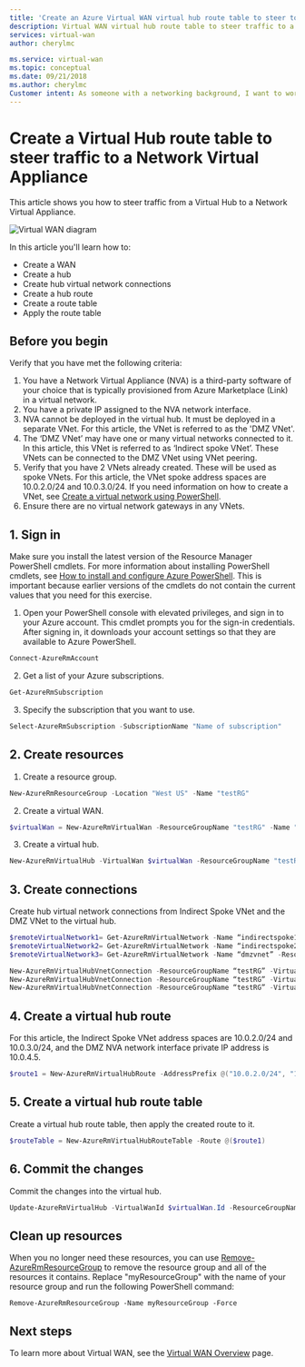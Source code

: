 ```yaml
---
title: 'Create an Azure Virtual WAN virtual hub route table to steer to NVA | Microsoft Docs'
description: Virtual WAN virtual hub route table to steer traffic to a network virtual appliance.
services: virtual-wan
author: cherylmc

ms.service: virtual-wan
ms.topic: conceptual
ms.date: 09/21/2018
ms.author: cherylmc
Customer intent: As someone with a networking background, I want to work with routing tables for NVA.
---
```


# Create a Virtual Hub route table to steer traffic to a Network Virtual Appliance

This article shows you how to steer traffic from a Virtual Hub to a Network Virtual Appliance. 

![Virtual WAN diagram](./media/virtual-wan-route-table/vwanroute.png)

In this article you'll learn how to:

* Create a WAN
* Create a hub
* Create hub virtual network connections
* Create a hub route
* Create a route table
* Apply the route table

## Before you begin

Verify that you have met the following criteria:

1. You have a Network Virtual Appliance (NVA) is a third-party software of your choice that is typically provisioned from Azure Marketplace (Link) in a virtual network.
2. You have a private IP assigned to the NVA network interface. 
3. NVA cannot be deployed in the virtual hub. It must be deployed in a separate VNet. For this article, the VNet is referred to as the 'DMZ VNet'.
4. The ‘DMZ VNet’ may have one or many virtual networks connected to it. In this article, this VNet is referred to as ‘Indirect spoke VNet’. These VNets can be connected to the DMZ VNet using VNet peering.
5. Verify that you have 2 VNets already created. These will be used as spoke VNets. For this article, the VNet spoke address spaces are 10.0.2.0/24 and 10.0.3.0/24. If you need information on how to create a VNet, see [Create a virtual network using PowerShell](../virtual-network/quick-create-powershell.md).
6. Ensure there are no virtual network gateways in any VNets.

## <a name="signin"></a>1. Sign in

Make sure you install the latest version of the Resource Manager PowerShell cmdlets. For more information about installing PowerShell cmdlets, see [How to install and configure Azure PowerShell](/powershell/azure/overview). This is important because earlier versions of the cmdlets do not contain the current values that you need for this exercise.

1. Open your PowerShell console with elevated privileges, and sign in to your Azure account. This cmdlet prompts you for the sign-in credentials. After signing in, it downloads your account settings so that they are available to Azure PowerShell.

  ```powershell
  Connect-AzureRmAccount
  ```
2. Get a list of your Azure subscriptions.

  ```powershell
  Get-AzureRmSubscription
  ```
3. Specify the subscription that you want to use.

  ```powershell
  Select-AzureRmSubscription -SubscriptionName "Name of subscription"
  ```

## <a name="rg"></a>2. Create resources

1. Create a resource group.

  ```powershell
  New-AzureRmResourceGroup -Location "West US" -Name "testRG"
  ```
2. Create a virtual WAN.

  ```powershell
  $virtualWan = New-AzureRmVirtualWan -ResourceGroupName "testRG" -Name "myVirtualWAN" -Location "West US"
  ```
3. Create a virtual hub.

  ```powershell
  New-AzureRmVirtualHub -VirtualWan $virtualWan -ResourceGroupName "testRG" -Name "westushub" -AddressPrefix "10.0.1.0/24"
  ```

## <a name="connections"></a>3. Create connections

Create hub virtual network connections from Indirect Spoke VNet and the DMZ VNet to the virtual hub.

  ```powershell
  $remoteVirtualNetwork1= Get-AzureRmVirtualNetwork -Name “indirectspoke1” -ResourceGroupName “testRG”
  $remoteVirtualNetwork2= Get-AzureRmVirtualNetwork -Name “indirectspoke2” -ResourceGroupName “testRG”
  $remoteVirtualNetwork3= Get-AzureRmVirtualNetwork -Name “dmzvnet” -ResourceGroupName “testRG”

  New-AzureRmVirtualHubVnetConnection -ResourceGroupName “testRG” -VirtualHubName “westushub” -Name  “testvnetconnection1” -RemoteVirtualNetwork $remoteVirtualNetwork1
  New-AzureRmVirtualHubVnetConnection -ResourceGroupName “testRG” -VirtualHubName “westushub” -Name  “testvnetconnection2” -RemoteVirtualNetwork $remoteVirtualNetwork2
  New-AzureRmVirtualHubVnetConnection -ResourceGroupName “testRG” -VirtualHubName “westushub” -Name  “testvnetconnection3” -RemoteVirtualNetwork $remoteVirtualNetwork3
  ```

## <a name="route"></a>4. Create a virtual hub route

For this article, the Indirect Spoke VNet address spaces are 10.0.2.0/24 and 10.0.3.0/24, and the DMZ NVA network interface private IP address is 10.0.4.5.

```powershell
$route1 = New-AzureRmVirtualHubRoute -AddressPrefix @("10.0.2.0/24", "10.0.3.0/24") -NextHopIpAddress "10.0.4.5"
```

## <a name="applyroute"></a>5. Create a virtual hub route table

Create a virtual hub route table, then apply the created route to it.
 
```powershell
$routeTable = New-AzureRmVirtualHubRouteTable -Route @($route1)
```

## <a name="commit"></a>6. Commit the changes

Commit the changes into the virtual hub.

```powershell
Update-AzureRmVirtualHub -VirtualWanId $virtualWan.Id -ResourceGroupName "testRG" -Name "westushub” -RouteTable $routeTable
```

## <a name="cleanup"></a>Clean up resources

When you no longer need these resources, you can use [Remove-AzureRmResourceGroup](/powershell/module/azurerm.resources/remove-azurermresourcegroup) to remove the resource group and all of the resources it contains. Replace "myResourceGroup" with the name of your resource group and run the following PowerShell command:

```azurepowershell-interactive
Remove-AzureRmResourceGroup -Name myResourceGroup -Force
```

## Next steps

To learn more about Virtual WAN, see the [Virtual WAN Overview](virtual-wan-about.md) page.
